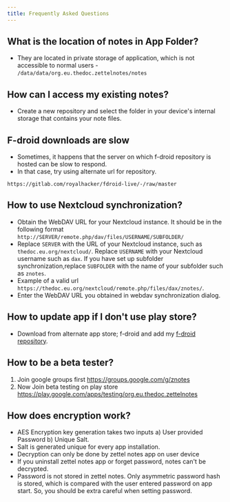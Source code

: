```yaml
---
title: Frequently Asked Questions
---
```


## What is the location of notes in App Folder?

- They are located in private storage of application, which is not accessible to normal users - `/data/data/org.eu.thedoc.zettelnotes/notes`

## How can I access my existing notes?

- Create a new repository and select the folder in your device's internal storage that contains your note files.

## F-droid downloads are slow

- Sometimes, it happens that the server on which f-droid repository is hosted can be slow to respond.
- In that case, try using alternate url for repository.

```
https://gitlab.com/royalhacker/fdroid-live/-/raw/master
```

## How to use Nextcloud synchronization?

- Obtain the WebDAV URL for your Nextcloud instance. It should be in the following format `http://SERVER/remote.php/dav/files/USERNAME/SUBFOLDER/`
- Replace `SERVER` with the URL of your Nextcloud instance, such
as `thedoc.eu.org/nextcloud/`. Replace `USERNAME` with your Nextcloud username such as `dax`. If you have set up subfolder
synchronization,replace `SUBFOLDER` with the name of your subfolder such as `znotes`.
- Example of a valid url `https://thedoc.eu.org/nextcloud/remote.php/files/dax/znotes/`.
- Enter the WebDAV URL you obtained in webdav synchronization dialog.

## How to update app if I don't use play store?

- Download from alternate app store; f-droid and add my [f-droid repository](https://thedoc.eu.org/fdroid/).

## How to be a beta tester?

1. Join google groups first <https://groups.google.com/g/znotes>
2. Now Join beta testing on  play store <https://play.google.com/apps/testing/org.eu.thedoc.zettelnotes>

## How does encryption work?

- AES Encryption key generation takes two inputs a) User provided Password b) Unique Salt.
- Salt is generated unique for every app installation.
- Decryption can only be done by zettel notes app on user device
- If you uninstall zettel notes app or forget password, notes can\'t be decrypted.
- Password is not stored in zettel notes. Only asymmetric password hash is stored, which is compared with the user entered password on app start. So, you should be extra careful when setting password.
